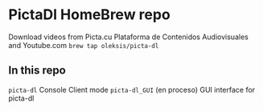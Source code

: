 # PictaDl HomeBrew repo
Download videos from Picta.cu Plataforma de Contenidos Audiovisuales and Youtube.com
`brew tap oleksis/picta-dl`

## In this repo
`picta-dl` Console Client mode
`picta-dl_GUI` (en proceso) GUI interface for picta-dl
